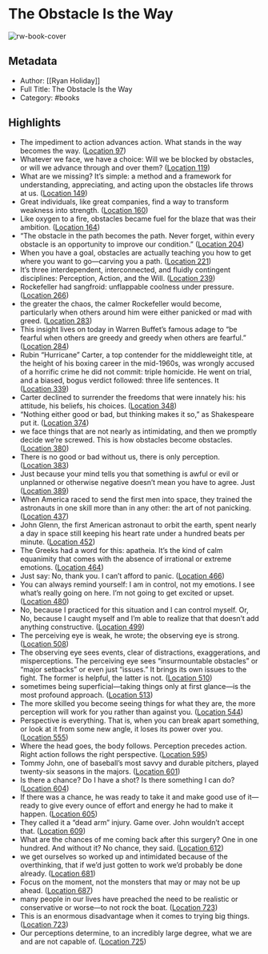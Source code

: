 # The Obstacle Is the Way

![rw-book-cover](https://images-na.ssl-images-amazon.com/images/I/51R9k3G0%2BZL._SL200_.jpg)

## Metadata
- Author: [[Ryan Holiday]]
- Full Title: The Obstacle Is the Way
- Category: #books

## Highlights
- The impediment to action advances action. What stands in the way becomes the way. ([Location 97](https://readwise.io/to_kindle?action=open&asin=B00G3L1B8K&location=97))
- Whatever we face, we have a choice: Will we be blocked by obstacles, or will we advance through and over them? ([Location 119](https://readwise.io/to_kindle?action=open&asin=B00G3L1B8K&location=119))
- What are we missing? It’s simple: a method and a framework for understanding, appreciating, and acting upon the obstacles life throws at us. ([Location 149](https://readwise.io/to_kindle?action=open&asin=B00G3L1B8K&location=149))
- Great individuals, like great companies, find a way to transform weakness into strength. ([Location 160](https://readwise.io/to_kindle?action=open&asin=B00G3L1B8K&location=160))
- Like oxygen to a fire, obstacles became fuel for the blaze that was their ambition. ([Location 164](https://readwise.io/to_kindle?action=open&asin=B00G3L1B8K&location=164))
- “The obstacle in the path becomes the path. Never forget, within every obstacle is an opportunity to improve our condition.” ([Location 204](https://readwise.io/to_kindle?action=open&asin=B00G3L1B8K&location=204))
- When you have a goal, obstacles are actually teaching you how to get where you want to go—carving you a path. ([Location 221](https://readwise.io/to_kindle?action=open&asin=B00G3L1B8K&location=221))
- It’s three interdependent, interconnected, and fluidly contingent disciplines: Perception, Action, and the Will. ([Location 239](https://readwise.io/to_kindle?action=open&asin=B00G3L1B8K&location=239))
- Rockefeller had sangfroid: unflappable coolness under pressure. ([Location 266](https://readwise.io/to_kindle?action=open&asin=B00G3L1B8K&location=266))
- the greater the chaos, the calmer Rockefeller would become, particularly when others around him were either panicked or mad with greed. ([Location 283](https://readwise.io/to_kindle?action=open&asin=B00G3L1B8K&location=283))
- This insight lives on today in Warren Buffet’s famous adage to “be fearful when others are greedy and greedy when others are fearful.” ([Location 284](https://readwise.io/to_kindle?action=open&asin=B00G3L1B8K&location=284))
- Rubin “Hurricane” Carter, a top contender for the middleweight title, at the height of his boxing career in the mid-1960s, was wrongly accused of a horrific crime he did not commit: triple homicide. He went on trial, and a biased, bogus verdict followed: three life sentences. It ([Location 339](https://readwise.io/to_kindle?action=open&asin=B00G3L1B8K&location=339))
- Carter declined to surrender the freedoms that were innately his: his attitude, his beliefs, his choices. ([Location 348](https://readwise.io/to_kindle?action=open&asin=B00G3L1B8K&location=348))
- “Nothing either good or bad, but thinking makes it so,” as Shakespeare put it. ([Location 374](https://readwise.io/to_kindle?action=open&asin=B00G3L1B8K&location=374))
- we face things that are not nearly as intimidating, and then we promptly decide we’re screwed. This is how obstacles become obstacles. ([Location 380](https://readwise.io/to_kindle?action=open&asin=B00G3L1B8K&location=380))
- There is no good or bad without us, there is only perception. ([Location 383](https://readwise.io/to_kindle?action=open&asin=B00G3L1B8K&location=383))
- Just because your mind tells you that something is awful or evil or unplanned or otherwise negative doesn’t mean you have to agree. Just ([Location 389](https://readwise.io/to_kindle?action=open&asin=B00G3L1B8K&location=389))
- When America raced to send the first men into space, they trained the astronauts in one skill more than in any other: the art of not panicking. ([Location 437](https://readwise.io/to_kindle?action=open&asin=B00G3L1B8K&location=437))
- John Glenn, the first American astronaut to orbit the earth, spent nearly a day in space still keeping his heart rate under a hundred beats per minute. ([Location 452](https://readwise.io/to_kindle?action=open&asin=B00G3L1B8K&location=452))
- The Greeks had a word for this: apatheia. It’s the kind of calm equanimity that comes with the absence of irrational or extreme emotions. ([Location 464](https://readwise.io/to_kindle?action=open&asin=B00G3L1B8K&location=464))
- Just say: No, thank you. I can’t afford to panic. ([Location 466](https://readwise.io/to_kindle?action=open&asin=B00G3L1B8K&location=466))
- You can always remind yourself: I am in control, not my emotions. I see what’s really going on here. I’m not going to get excited or upset. ([Location 480](https://readwise.io/to_kindle?action=open&asin=B00G3L1B8K&location=480))
- No, because I practiced for this situation and I can control myself. Or, No, because I caught myself and I’m able to realize that that doesn’t add anything constructive. ([Location 499](https://readwise.io/to_kindle?action=open&asin=B00G3L1B8K&location=499))
- The perceiving eye is weak, he wrote; the observing eye is strong. ([Location 508](https://readwise.io/to_kindle?action=open&asin=B00G3L1B8K&location=508))
- The observing eye sees events, clear of distractions, exaggerations, and misperceptions. The perceiving eye sees “insurmountable obstacles” or “major setbacks” or even just “issues.” It brings its own issues to the fight. The former is helpful, the latter is not. ([Location 510](https://readwise.io/to_kindle?action=open&asin=B00G3L1B8K&location=510))
- sometimes being superficial—taking things only at first glance—is the most profound approach. ([Location 513](https://readwise.io/to_kindle?action=open&asin=B00G3L1B8K&location=513))
- The more skilled you become seeing things for what they are, the more perception will work for you rather than against you. ([Location 544](https://readwise.io/to_kindle?action=open&asin=B00G3L1B8K&location=544))
- Perspective is everything. That is, when you can break apart something, or look at it from some new angle, it loses its power over you. ([Location 555](https://readwise.io/to_kindle?action=open&asin=B00G3L1B8K&location=555))
- Where the head goes, the body follows. Perception precedes action. Right action follows the right perspective. ([Location 595](https://readwise.io/to_kindle?action=open&asin=B00G3L1B8K&location=595))
- Tommy John, one of baseball’s most savvy and durable pitchers, played twenty-six seasons in the majors. ([Location 601](https://readwise.io/to_kindle?action=open&asin=B00G3L1B8K&location=601))
- Is there a chance? Do I have a shot? Is there something I can do? ([Location 604](https://readwise.io/to_kindle?action=open&asin=B00G3L1B8K&location=604))
- If there was a chance, he was ready to take it and make good use of it—ready to give every ounce of effort and energy he had to make it happen. ([Location 605](https://readwise.io/to_kindle?action=open&asin=B00G3L1B8K&location=605))
- They called it a “dead arm” injury. Game over. John wouldn’t accept that. ([Location 609](https://readwise.io/to_kindle?action=open&asin=B00G3L1B8K&location=609))
- What are the chances of me coming back after this surgery? One in one hundred. And without it? No chance, they said. ([Location 612](https://readwise.io/to_kindle?action=open&asin=B00G3L1B8K&location=612))
- we get ourselves so worked up and intimidated because of the overthinking, that if we’d just gotten to work we’d probably be done already. ([Location 681](https://readwise.io/to_kindle?action=open&asin=B00G3L1B8K&location=681))
- Focus on the moment, not the monsters that may or may not be up ahead. ([Location 687](https://readwise.io/to_kindle?action=open&asin=B00G3L1B8K&location=687))
- many people in our lives have preached the need to be realistic or conservative or worse—to not rock the boat. ([Location 723](https://readwise.io/to_kindle?action=open&asin=B00G3L1B8K&location=723))
- This is an enormous disadvantage when it comes to trying big things. ([Location 723](https://readwise.io/to_kindle?action=open&asin=B00G3L1B8K&location=723))
- Our perceptions determine, to an incredibly large degree, what we are and are not capable of. ([Location 725](https://readwise.io/to_kindle?action=open&asin=B00G3L1B8K&location=725))
